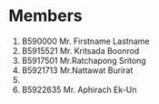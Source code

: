 Members
=======

  1. B590000 Mr. Firstname Lastname
  2. B5915521 Mr. Kritsada Boonrod
  3. B5917501 Mr.Ratchapong Sritong
  4. B5921713 Mr.Nattawat Burirat 
  5.
  6. B5922635 Mr. Aphirach Ek-Un
